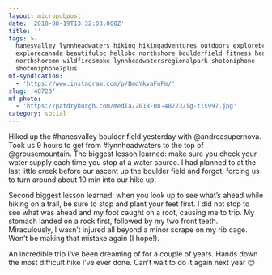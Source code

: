 ```yaml
---
layout: micropubpost
date: '2018-08-19T13:32:03.000Z'
title: ''
tags: >-
  hanesvalley lynnheadwaters hiking hikingadventures outdoors explorebc
  explorecanada beautifulbc hellobc northshore boulderfield fitness health
  northshoremn wildfiresmoke lynnheadwatersregionalpark shotoniphone
  shotoniphone7plus
mf-syndication:
  - 'https://www.instagram.com/p/BmqYkvaFnPm/'
slug: '48723'
mf-photo:
  - 'https://patdryburgh.com/media/2018-08-48723/ig-tis997.jpg'
category: social
---
```


Hiked up the #hanesvalley boulder field yesterday with @andreasupernova. Took us 9 hours to get from #lynnheadwaters to the top of @grousemountain. The biggest lesson learned: make sure you check your water supply each time you stop at a water source. I had planned to at the last little creek before our ascent up the boulder field and forgot, forcing us to turn around about 10 min into our hike up.

Second biggest lesson learned: when you look up to see what’s ahead while hiking on a trail, be sure to stop and plant your feet first. I did not stop to see what was ahead and my foot caught on a root, causing me to trip. My stomach landed on a rock first, followed by my two front teeth. Miraculously, I wasn’t injured all beyond a minor scrape on my rib cage. Won’t be making that mistake again (I hope!).

An incredible trip I’ve been dreaming of for a couple of years. Hands down the most difficult hike I’ve ever done. Can’t wait to do it again next year 😊